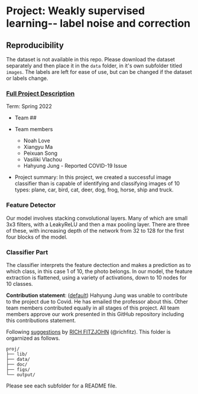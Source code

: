 # Project: Weakly supervised learning-- label noise and correction

## Reproducibility 
The dataset is not available in this repo. Please download the dataset separately and then place it in the `data` folder, in it's own subfolder titled `images`. The labels are left for ease of use, but can be changed if the dataset or labels change. 



### [Full Project Description](doc/project3_desc.md)


Term: Spring 2022

+ Team ##
+ Team members
	+ Noah Love
	+ Xiangyu Ma
	+ Peixuan Song
	+ Vasiliki Vlachou
	+ Hahyung Jung - Reported COVID-19 Issue

+ Project summary: In this project, we created a successful image classifier than is capable of identifying and classifying images of 10 types: plane, car, bird, cat, deer, dog, frog, horse, ship and truck. 

### Feature Detector 
Our model involves stacking convolutional layers. Many of which are small 3x3 filters, with a LeakyReLU and then a max pooling layer. There are three of these, with increasing depth of the network from 32 to 128 for the first four blocks of the model. 

### Classifier Part
The classifier interprets the feature dectection and makes a prediction as to which class, in this case 1 of 10, the photo belongs. In our model, the feature extraction is flattened, using a variety of activations, down to 10 nodes for 10 classes. 
	
	
**Contribution statement**: ([default](doc/a_note_on_contributions.md)) Hahyung Jung was unable to contribute to the project due to Covid. He has emailed the professor about this. Other team members contributed equally in all stages of this project. All team members approve our work presented in this GitHub repository including this contributions statement. 

Following [suggestions](http://nicercode.github.io/blog/2013-04-05-projects/) by [RICH FITZJOHN](http://nicercode.github.io/about/#Team) (@richfitz). This folder is orgarnized as follows.

```
proj/
├── lib/
├── data/
├── doc/
├── figs/
└── output/
```

Please see each subfolder for a README file.
